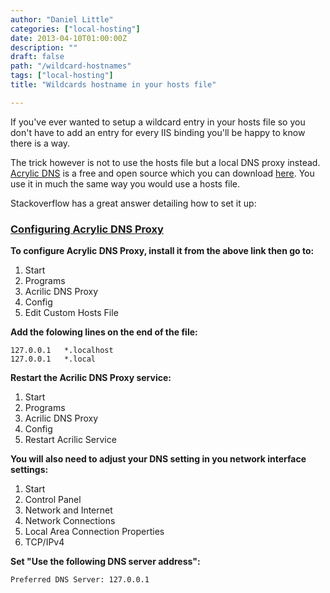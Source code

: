 ```yaml
---
author: "Daniel Little"
categories: ["local-hosting"]
date: 2013-04-10T01:00:00Z
description: ""
draft: false
path: "/wildcard-hostnames"
tags: ["local-hosting"]
title: "Wildcards hostname in your hosts file"

---
```


If you've ever wanted to setup a wildcard entry in your hosts file so you don't have to add an entry for every IIS binding you'll be happy to know there is a way.

The trick however is not to use the hosts file but a local DNS proxy instead. [Acrylic DNS](https://mayakron.altervista.org/wikibase/show.php?id=AcrylicHome) is a free and open source which you can download [here](https://mayakron.altervista.org/wikibase/show.php?id=AcrylicHome). You use it in much the same way you would use a hosts file.

Stackoverflow has a great answer detailing how to set it up:

### [Configuring Acrylic DNS Proxy](https://stackoverflow.com/posts/9695861/edit) ###

**To configure Acrylic DNS Proxy, install it from the above link then go to:**

1. Start
1. Programs
1. Acrilic DNS Proxy
1. Config
1. Edit Custom Hosts File

**Add the folowing lines on the end of the file:**

    127.0.0.1	*.localhost
    127.0.0.1	*.local

**Restart the Acrilic DNS Proxy service:**

1. Start
1. Programs
1. Acrilic DNS Proxy
1. Config
1. Restart Acrilic Service

**You will also need to adjust your DNS setting in you network interface settings:**

1. Start
1. Control Panel
1. Network and Internet
1. Network Connections
1. Local Area Connection Properties
1. TCP/IPv4

**Set "Use the following DNS server address":**

    Preferred DNS Server: 127.0.0.1
